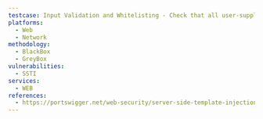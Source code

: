 ```yaml
---
testcase: Input Validation and Whitelisting - Check that all user-supplied values passed into templates are validated against a strict whitelist of allowed characters or patterns before rendering. Web (HTTP/HTTPS) service
platforms: 
  - Web
  - Network
methodology: 
  - BlackBox
  - GreyBox
vulnerabilities:
  - SSTI
services:
  - WEB
references:
  - https://portswigger.net/web-security/server-side-template-injection
---
```

